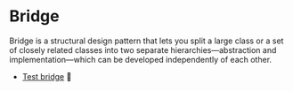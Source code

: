 # Bridge

Bridge is a structural design pattern that lets you split a large class or a set of closely related classes into two separate hierarchies—abstraction and implementation—which can be developed independently of each other.

- [Test bridge](../../tests/bridge.spec.ts) :hammer:
